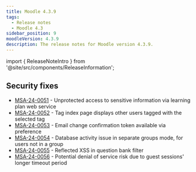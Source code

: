 ```yaml
---
title: Moodle 4.3.9
tags:
  - Release notes
  - Moodle 4.3
sidebar_position: 9
moodleVersion: 4.3.9
description: The release notes for Moodle version 4.3.9.
---
```


import { ReleaseNoteIntro } from '@site/src/components/ReleaseInformation';

<ReleaseNoteIntro releaseName={frontMatter.moodleVersion} />

## Security fixes
<!-- cspell:disable -->
- [MSA-24-0051](https://moodle.org/mod/forum/discuss.php?d=464554) - Unprotected access to sensitive information via learning plan web service
- [MSA-24-0052](https://moodle.org/mod/forum/discuss.php?d=464555) - Tag index page displays other users tagged with the selected tag
- [MSA-24-0053](https://moodle.org/mod/forum/discuss.php?d=464556) - Email change confirmation token available via preference
- [MSA-24-0054](https://moodle.org/mod/forum/discuss.php?d=464557) - Database activity issue in separate groups mode, for users not in a group
- [MSA-24-0055](https://moodle.org/mod/forum/discuss.php?d=464558) - Reflected XSS in question bank filter
- [MSA-24-0056](https://moodle.org/mod/forum/discuss.php?d=464559) - Potential denial of service risk due to guest sessions' longer timeout period
<!-- cspell:enable -->
